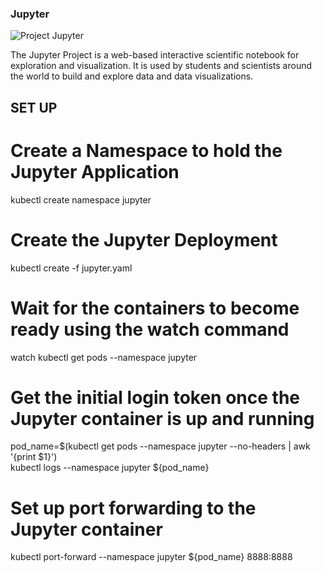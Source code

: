 ### Jupyter


![Project Jupyter](https://th.bing.com/th/id/OIP.nOOjX57LSsDMI6POI6FpOAHaDm?pid=ImgDet&rs=1)


The Jupyter Project is a web-based interactive scientific notebook for exploration and
visualization. It is used by students and scientists around the world to build and
explore data and data visualizations.

## SET UP

# Create a Namespace to hold the Jupyter Application
kubectl create namespace jupyter

# Create the Jupyter Deployment
kubectl create -f jupyter.yaml

# Wait for the containers to become ready using the watch command
watch kubectl get pods --namespace jupyter

# Get the initial login token once the Jupyter container is up and running
pod_name=$(kubectl get pods --namespace jupyter --no-headers | awk '{print $1}') \
kubectl logs --namespace jupyter ${pod_name}

# Set up port forwarding to the Jupyter container
kubectl port-forward --namespace jupyter ${pod_name} 8888:8888

